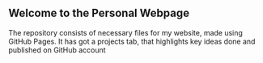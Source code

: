 ## Welcome to the Personal Webpage

The repository consists of necessary files for my website, made using GitHub Pages. It has got a projects tab, that highlights key ideas done and published on GitHub account
